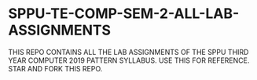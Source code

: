 # SPPU-TE-COMP-SEM-2-ALL-LAB-ASSIGNMENTS

THIS REPO CONTAINS ALL THE LAB ASSIGNMENTS OF THE SPPU THIRD YEAR COMPUTER 2019 PATTERN SYLLABUS.
USE THIS FOR REFERENCE.
STAR AND FORK THIS REPO.


